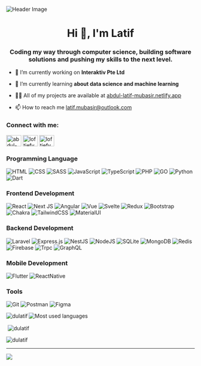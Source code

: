 <!--
**BJ-stack-art/bj-stack-art** is a ✨ _special_ ✨ repository because its `README.md` (this file) appears on your GitHub profile.

Here are some ideas to get you started:

- 🔭 I’m currently working on ...
- 🌱 I’m currently learning ...
- 👯 I’m looking to collaborate on ...
- 🤔 I’m looking for help with ...
- 💬 Ask me about ...
- 📫 How to reach me: ...
- 😄 Pronouns: ...
- ⚡ Fun fact: ...
-->

![Header Image](https://raw.githubusercontent.com/DuLatif/dulatif/main/dark-github-banner.jpg)

<h1 align="center">Hi 👋, I'm Latif</h1>
<h3 align="center">Coding my way through computer science, building software solutions and pushing my skills to the next level.</h3>

- 🔭 I’m currently working on **Interaktiv Pte Ltd**

- 🌱 I’m currently learning **about data science and machine learning**

- 👨‍💻 All of my projects are available at [abdul-latif-mubasir.netlify.app](https://abdul-latif-mubasir.netlify.app)

- 📫 How to reach me [latif.mubasir@outlook.com](mailto:latif.mubasir@outlook.com)

<h3 align="left">Connect with me:</h3>
<p align="left">
<a href="https://linkedin.com/in/abdul-latif-mubasir" target="blank"><img align="center" src="https://raw.githubusercontent.com/rahuldkjain/github-profile-readme-generator/master/src/images/icons/Social/linked-in-alt.svg" alt="abdul-latif-mubasir" height="30" width="40" /></a>
<a href="https://instagram.com/loftiefy_" target="blank"><img align="center" src="https://raw.githubusercontent.com/rahuldkjain/github-profile-readme-generator/master/src/images/icons/Social/instagram.svg" alt="loftiefy_" height="30" width="40" /></a>
<a href="https://threads/loftiefy_" target="blank"><img align="center" src="https://imgsrv2.voi.id/shjh2dARsGfIbjcUe11fEGazq3vpDRcKMbUlvgymKOo/auto/1280/853/sm/1/bG9jYWw6Ly8vcHVibGlzaGVycy8yOTM2ODMvMjAyMzA3MTQxMzM2LW1haW4uY3JvcHBlZF8xNjg5MzE5MDAwLmpwZw.jpg" alt="loftiefy_" height="30" width="40" /></a>
  
</p>

### Programming Language
![HTML](https://img.shields.io/badge/html-%2320232a.svg?style=for-the-badge&logo=html5&logoColor=FF5739) ![CSS](https://img.shields.io/badge/css-%2320232a.svg?style=for-the-badge&logo=css3&logoColor=363DFF) ![SASS](https://img.shields.io/badge/sass-%2320232a.svg?style=for-the-badge&logo=sass&logoColor=FF56B2) ![JavaScript](https://img.shields.io/badge/javascript-%2320232a.svg?style=for-the-badge&logo=javascript&logoColor=FFFB0E) ![TypeScript](https://img.shields.io/badge/typescript-%2320232a.svg?style=for-the-badge&logo=typescript&logoColor=422FFF) ![PHP](https://img.shields.io/badge/php-%2320232a.svg?style=for-the-badge&logo=php&logoColor=8355FF) ![GO](https://img.shields.io/badge/go-%2320232a.svg?style=for-the-badge&logo=go&logoColor=5CE2FF) ![Python](https://img.shields.io/badge/python-%2320232a.svg?style=for-the-badge&logo=python&logoColor=3670A0) ![Dart](https://img.shields.io/badge/dart-%2320232a.svg?style=for-the-badge&logo=dart&logoColor=0275C2)

### Frontend Development
![React](https://img.shields.io/badge/react-%2320232a.svg?style=for-the-badge&logo=react&logoColor=%2361DAFB) ![Next JS](https://img.shields.io/badge/Next-%2320232a.svg?style=for-the-badge&logo=next.js&logoColor=white) ![Angular](https://img.shields.io/badge/angular-%2320232a.svg?style=for-the-badge&logo=angular&logoColor=AB10FF) ![Vue](https://img.shields.io/badge/Vue.js-%2320232a.svg?style=for-the-badge&logo=vuedotjs&logoColor=4FC08D) ![Svelte](https://img.shields.io/badge/svelte-%2320232a.svg?style=for-the-badge&logo=svelte&logoColor=#FF5941) ![Redux](https://img.shields.io/badge/redux-%2320232a.svg?style=for-the-badge&logo=redux&logoColor=purple) ![Bootstrap](https://img.shields.io/badge/Bootstrap-%2320232a.svg?style=for-the-badge&logo=bootstrap&logoColor=purple) ![Chakra](https://img.shields.io/badge/chakra-%2320232a.svg?style=for-the-badge&logo=chakraui&logoColor=white) ![TailwindCSS](https://img.shields.io/badge/tailwindcss-%2320232a.svg?style=for-the-badge&logo=tailwind-css&logoColor=white) ![MaterialUI](https://img.shields.io/badge/Material%20UI-%2320232a.svg?style=for-the-badge&logo=mui&logoColor=007FFF) 

### Backend Development
![Laravel](https://img.shields.io/badge/laravel-%2320232a.svg?style=for-the-badge&logo=laravel&logoColor=red) ![Express.js](https://img.shields.io/badge/express.js-%2320232a.svg?style=for-the-badge&logo=express&logoColor=%2361DAFB) ![NestJS](https://img.shields.io/badge/nest.js-%2320232a.svg?style=for-the-badge&logo=nestjs&logoColor=FE177F) ![NodeJS](https://img.shields.io/badge/node.js-%2320232a.svg?style=for-the-badge&logo=node.js&logoColor=6DA55F) ![SQLite](https://img.shields.io/badge/sqlite-%2320232a.svg?style=for-the-badge&logo=sqlite&logoColor=white) ![MongoDB](https://img.shields.io/badge/MongoDB-%2320232a.svg?style=for-the-badge&logo=mongodb&logoColor=white) ![Redis](https://img.shields.io/badge/redis-%2320232a.svg?style=for-the-badge&logo=redis&logoColor=FF000C) ![Firebase](https://img.shields.io/badge/firebase-%2320232a.svg?style=for-the-badge&logo=firebase) ![Trpc](https://img.shields.io/badge/trpc-%2320232a.svg?style=for-the-badge&logo=trpc&logoColor=5869FF) ![GraphQL](https://img.shields.io/badge/graphql-%2320232a.svg?style=for-the-badge&logo=graphql&logoColor=FF1DB9)

### Mobile Development
![Flutter](https://img.shields.io/badge/Flutter-%2320232a.svg?style=for-the-badge&logo=Flutter&logoColor=white) ![ReactNative](https://img.shields.io/badge/react_native-%2320232a.svg?style=for-the-badge&logo=react&logoColor=%2361DAFB)

### Tools
![Git](https://img.shields.io/badge/git-%2320232a.svg?style=for-the-badge&logo=git&logoColor=FF4229) ![Postman](https://img.shields.io/badge/postman-%2320232a.svg?style=for-the-badge&logo=postman&logoColor=FF6E2C) ![Figma](https://img.shields.io/badge/figma-%2320232a.svg?style=for-the-badge&logo=figma&logoColor=white)


<p><img align="left" src="https://github-readme-stats.vercel.app/api/top-langs?username=dulatif&show_icons=true&locale=en&layout=compact" alt="dulatif" /></p>

<img src="https://github-readme-stats.vercel.app/api/top-langs/?username=dulatif&hide_border=true&langs_count=5" alt="Most used languages" />

<p>&nbsp;<img align="center" src="https://github-readme-stats.vercel.app/api?username=dulatif&show_icons=true&locale=en" alt="dulatif" /></p>

<p><img align="center" src="https://github-readme-streak-stats.herokuapp.com/?user=dulatif&" alt="dulatif" /></p>


---
[![](https://visitcount.itsvg.in/api?id=DuLatif&icon=0&color=0)](https://visitcount.itsvg.in)
